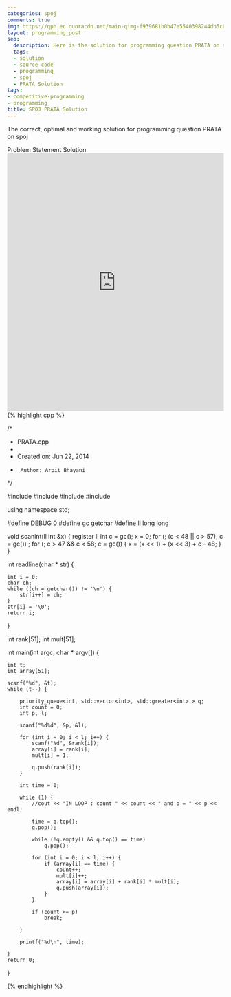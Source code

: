 ```yaml
---
categories: spoj
comments: true
img: https://qph.ec.quoracdn.net/main-qimg-f939681b0b47e5540398244db5c8966f?convert_to_webp=true
layout: programming_post
seo:
  description: Here is the solution for programming question PRATA on spoj
  tags:
  - solution
  - source code
  - programming
  - spoj
  - PRATA Solution
tags:
- competitive-programming
- programming
title: SPOJ PRATA Solution
---
```

The correct, optimal and working solution for programming question PRATA on spoj

<div class="ui secondary pointing large menu">
  <a class="grey item" data-tab="problem-statement">
    Problem Statement
  </a>
  <a class="active item grey" data-tab="solution">
    Solution
  </a>
</div>
<div class="ui bottom attached tab" data-tab="problem-statement">
    <iframe src="http://www.spoj.com/problems/PRATA/" width="100%" height="600px" style="overflow: scroll; border: none;"></iframe>
</div>
<div class="ui bottom attached active tab" data-tab="solution">
{% highlight cpp %}

/*
 * PRATA.cpp
 *
 *  Created on: Jun 22, 2014
 *      Author: Arpit Bhayani
 */

#include <queue>
#include <cstdio>
#include <cstdlib>
#include <iostream>

using namespace std;

#define DEBUG 0
#define gc getchar
#define ll long long

void scanint(ll int &x) {
	register ll int c = gc();
	x = 0;
	for (; (c < 48 || c > 57); c = gc())
		;
	for (; c > 47 && c < 58; c = gc()) {
		x = (x << 1) + (x << 3) + c - 48;
	}
}

int readline(char * str) {

	int i = 0;
	char ch;
	while ((ch = getchar()) != '\n') {
		str[i++] = ch;
	}
	str[i] = '\0';
	return i;
}

int rank[51];
int mult[51];

int main(int argc, char * argv[]) {

	int t;
	int array[51];

	scanf("%d", &t);
	while (t--) {

		priority_queue<int, std::vector<int>, std::greater<int> > q;
		int count = 0;
		int p, l;

		scanf("%d%d", &p, &l);

		for (int i = 0; i < l; i++) {
			scanf("%d", &rank[i]);
			array[i] = rank[i];
			mult[i] = 1;

			q.push(rank[i]);
		}

		int time = 0;

		while (1) {
			//cout << "IN LOOP : count " << count << " and p = " << p << endl;

			time = q.top();
			q.pop();

			while (!q.empty() && q.top() == time)
				q.pop();

			for (int i = 0; i < l; i++) {
				if (array[i] == time) {
					count++;
					mult[i]++;
					array[i] = array[i] + rank[i] * mult[i];
					q.push(array[i]);
				}
			}

			if (count >= p)
				break;

		}

		printf("%d\n", time);

	}
	return 0;
}


{% endhighlight %}
</div>
